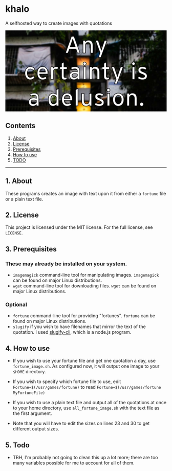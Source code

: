 # khalo
A selfhosted way to create images with quotations

![Output example](https://raw.githubusercontent.com/uriel1998/khalo/master/output.jpg "Example output")

## Contents
 1. [About](#1-about)
 2. [License](#2-license)
 3. [Prerequisites](#3-prerequisites)
 4. [How to use](#4-how-to-use)
 5. [TODO](#5-todo)

***
 
## 1. About

These programs creates an image with text upon it from either a `fortune` file or a plain text file.

## 2. License

This project is licensed under the MIT license. For the full license, see `LICENSE`.

## 3. Prerequisites

### These may already be installed on your system.

 * `imagemagick` command-line tool for manipulating images. `imagemagick` can be found on major Linux distributions.
 * `wget` command-line tool for downloading files. `wget` can be found on major Linux distributions.

### Optional

 * `fortune` command-line tool for providing "fortunes". `fortune` can be found on major Linux distributions.
 * `slugify` if you wish to have filenames that mirror the text of the quotation. I used [slugify-cli](https://github.com/sindresorhus/slugify-cli), which is a node.js program. 

## 4. How to use

 * If you wish to use your fortune file and get one quotation a day, use `fortune_image.sh`.  As configured now, it will output one image to your `$HOME` directory.
 * If you wish to specify which fortune file to use, edit `Fortune=$(/usr/games/fortune)` to read `Fortune=$(/usr/games/fortune MyFortuneFile)`

 * If you wish to use a plain text file and output all of the quotations at once to your home directory, use `all_fortune_image.sh` with the text file as the first argument.
 * Note that you will have to edit the sizes on lines 23 and 30 to get different output sizes.

## 5. Todo

 * TBH, I'm probably not going to clean this up a lot more; there are too many variables possible for me to account for all of them.
